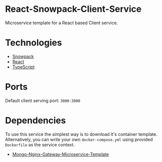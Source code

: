 # React-Snowpack-Client-Service

Microservice template for a React based Client service.

# Technologies

- [Snowpack](https://www.snowpack.dev/)
- [React](https://reactjs.org/docs/getting-started.html)
- [TypeScript](https://www.typescriptlang.org/docs/)

# Ports

Default client serving port: `3000:3000`

# Dependencies

To use this service the simplest way is to download it's container template.
Alternatively, you can write your own `docker-compose.yml` using provided `Dockerfile` as the service context.

- [Mongo-Nginx-Gateway-Microservice-Template](https://github.com/PlanetDebug/Mongo-Nginx-Gateway-Microservice-Template.git)